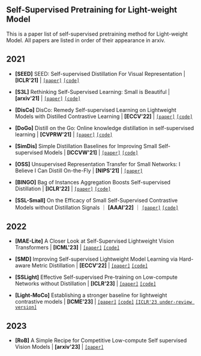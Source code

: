 ## Self-Supervised Pretraining for Light-weight Model
This is a paper list of self-supervised pretraining method for Light-weight Model. All papers are listed in order of their appearance in arxiv. 

## 2021

- **[SEED]** SEED: Self-supervised Distillation For Visual Representation | **[ICLR'21]** | [`[paper]`](https://arxiv.org/abs/2101.04731) [`[code]`](https://github.com/zhangyifei01/SEED_ICLR21)

- **[S3L]** Rethinking Self-Supervised Learning: Small is Beautiful | **[arxiv'21]** | [`[paper]`](https://arxiv.org/abs/2103.13559) [`[code]`](https://github.com/CupidJay/Scaled-down-self-supervised-learning)

- **[DisCo]** DisCo: Remedy Self-supervised Learning on Lightweight Models with Distilled Contrastive Learning | **[ECCV'22]** | [`[paper]`](https://arxiv.org/abs/2104.09124) [`[code]`](https://github.com/Yuting-Gao/DisCo-pytorch)

- **[DoGo]** Distill on the Go: Online knowledge distillation in self-supervised learning | **[CVPRW'21]** | [`[paper]`](https://arxiv.org/abs/2104.09866) [`[code]`](https://github.com/NeurAI-Lab/DoGo)

- **[SimDis]** Simple Distillation Baselines for Improving Small Self-supervised Models | **[ICCVW'21]** | [`[paper]`](https://arxiv.org/abs/2106.11304) [`[code]`](https://github.com/JindongGu/SimDis)

- **[OSS]** Unsupervised Representation Transfer for Small Networks: I Believe I Can Distill On-the-Fly | **[NIPS'21]** | [`[paper]`](https://proceedings.neurips.cc/paper_files/paper/2021/hash/cecd845e3577efdaaf24eea03af4c033-Abstract.html)

- **[BINGO]** Bag of Instances Aggregation Boosts Self-supervised Distillation | **[ICLR'22]** | [`[paper]`](https://arxiv.org/abs/2107.01691) [`[code]`](https://github.com/haohang96/bingo)

- **[SSL-Small]** On the Efficacy of Small Self-Supervised Contrastive Models without Distillation Signals ｜ **[AAAI'22]** ｜ [`[paper]`](https://arxiv.org/abs/2107.14762) [`[code]`](https://github.com/WOWNICE/ssl-small)

## 2022

- **[MAE-Lite]** A Closer Look at Self-Supervised Lightweight Vision Transformers | **[ICML'23]** | [`[paper]`](https://arxiv.org/abs/2205.14443) [`[code]`](https://github.com/wangsr126/mae-lite)

- **[SMD]** Improving Self-supervised Lightweight Model Learning via Hard-aware Metric Distillation | **[ECCV'22]** | [`[paper]`](https://www.ecva.net/papers/eccv_2022/papers_ECCV/papers/136910286.pdf) [`[code]`](https://github.com/liuhao-lh/SMD/tree/main)

- **[SSLight]** Effective Self-supervised Pre-training on Low-compute Networks without Distillation | **[ICLR'23]** | [`[paper]`](https://arxiv.org/abs/2210.02808) [`[code]`](https://github.com/saic-fi/SSLight)

- **[Light-MoCo]** Establishing a stronger baseline for lightweight contrastive models | **[ICME'23]** | [`[paper]`](https://arxiv.org/abs/2212.07158)  [`[code]`](https://github.com/Linwenye/light-moco) [`[ICLR'23 under-review version]`](https://openreview.net/pdf?id=9CGiwZeCAd)

## 2023

- **[RoB]** A Simple Recipe for Competitive Low-compute Self supervised Vision Models | **[arxiv'23]** | [`[paper]`](https://arxiv.org/abs/2301.09451)